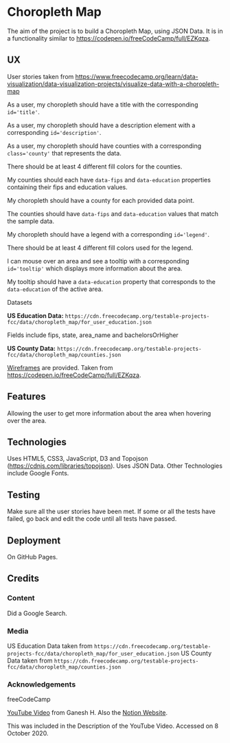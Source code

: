 # Choropleth Map

The aim of the project is to build a Choropleth Map, using JSON Data.  It is in a functionality
similar to https://codepen.io/freeCodeCamp/full/EZKqza.

## UX

User stories taken from https://www.freecodecamp.org/learn/data-visualization/data-visualization-projects/visualize-data-with-a-choropleth-map

As a user, my choropleth should have a title with the corresponding `id='title'`.

As a user, my choropleth should have a description element with a corresponding `id='description'`.

As a user, my choropleth should have counties with a corresponding `class='county'` that
represents the data.

There should be at least 4 different fill colors for the counties.

My counties should each have `data-fips` and `data-education` properties containing their fips
and education values.

My choropleth should have a county for each provided data point.

The counties should have `data-fips` and `data-education` values that match the sample data.

My choropleth should have a legend with a corresponding `id='legend'`.

There should be at least 4 different fill colors used for the legend.

I can mouse over an area and see a tooltip with a corresponding `id='tooltip'` which displays
more information about the area.

My tooltip should have a `data-education` property that corresponds to the `data-education` of
the active area.

Datasets

**US Education Data:** `https://cdn.freecodecamp.org/testable-projects-fcc/data/choropleth_map/for_user_education.json`

Fields include fips, state, area_name and bachelorsOrHigher

**US County Data:** `https://cdn.freecodecamp.org/testable-projects-fcc/data/choropleth_map/counties.json`

[Wireframes](wireframes/wireframe-choropleth-map.png) are provided.  Taken from
https://codepen.io/freeCodeCamp/full/EZKqza.

## Features

Allowing the user to get more information about the area when hovering over the area.

## Technologies

Uses HTML5, CSS3, JavaScript, D3 and Topojson (https://cdnjs.com/libraries/topojson).  Uses JSON Data.
Other Technologies include Google Fonts.

## Testing

Make sure all the user stories have been met.  If some or all the tests have failed, go back and edit the
code until all tests have passed.

## Deployment

On GitHub Pages.

## Credits

### Content

Did a Google Search.

### Media

US Education Data taken from `https://cdn.freecodecamp.org/testable-projects-fcc/data/choropleth_map/for_user_education.json`
US County Data taken from `https://cdn.freecodecamp.org/testable-projects-fcc/data/choropleth_map/counties.json`

### Acknowledgements

freeCodeCamp

[YouTube Video](https://www.youtube.com/watch?v=ha1toFtBfF8) from Ganesh H.  Also the [Notion Website](https://www.notion.so/Visualize-Data-with-a-Choropleth-Map-9d91d46e78d4406abc6a0d36f9e089dc).

This was included in the Description of the YouTube Video.  Accessed on 8 October 2020.